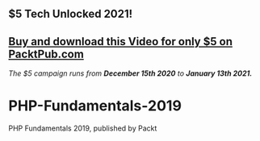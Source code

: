 ## $5 Tech Unlocked 2021!
[Buy and download this Video for only $5 on PacktPub.com](https://www.packtpub.com/product/php-fundamentals-2019-video/9781838827359)
-----
*The $5 campaign         runs from __December 15th 2020__ to __January 13th 2021.__*

# PHP-Fundamentals-2019
PHP Fundamentals 2019, published by Packt

